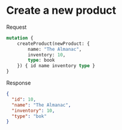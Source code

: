 # Create a new product

Request

```graphql
mutation {
    createProduct(newProduct: {
        name: "The Almanac",
        inventory: 10,
        type: book
    }) { id name inventory type }
}
```

Response

```json
{
  "id": 10,
  "name": "The Almanac",
  "inventory": 10,
  "type": "bok"
}
```
